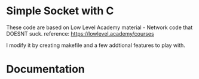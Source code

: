 # Simple Socket with C
These code are based on Low Level Academy material - Network code that DOESNT suck.
reference: https://lowlevel.academy/courses

I modify it by creating makefile and a few addtional features to play with.

# Documentation

